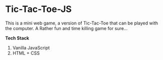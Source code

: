 # Tic-Tac-Toe-JS
This is a mini web game, a version of Tic-Tac-Toe that can be played with the computer.
A Rather fun and time killing game for sure...


<b>Tech Stack</b>
1. Vanilla JavaScript
2. HTML + CSS
